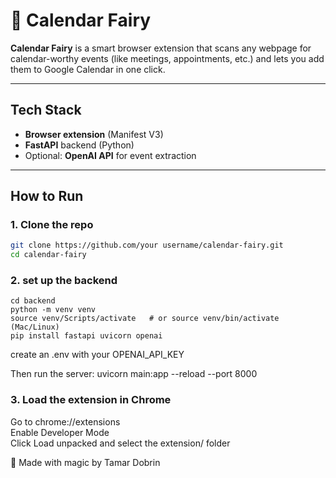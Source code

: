 # 📅 Calendar Fairy

**Calendar Fairy** is a smart browser extension that scans any webpage for calendar-worthy events (like meetings, appointments, etc.) and lets you add them to Google Calendar in one click.

---

##  Tech Stack

- **Browser extension** (Manifest V3)
- **FastAPI** backend (Python)
- Optional: **OpenAI API** for event extraction

---

## How to Run

### 1. Clone the repo

```bash
git clone https://github.com/your username/calendar-fairy.git
cd calendar-fairy
```

### 2. set up the backend
```
cd backend
python -m venv venv
source venv/Scripts/activate   # or source venv/bin/activate (Mac/Linux)
pip install fastapi uvicorn openai
```
create an .env with your OPENAI_API_KEY

Then run the server:
uvicorn main:app --reload --port 8000

### 3. Load the extension in Chrome
Go to chrome://extensions <br>
Enable Developer Mode <br>
Click Load unpacked and select the extension/ folder


🧚 Made with magic by Tamar Dobrin
